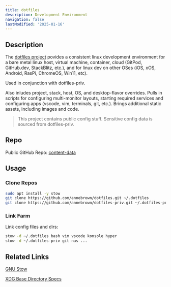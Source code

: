 ```yaml
---
title: dotfiles
description: Development Environment
navigation: false
lastModified: '2025-01-16'
---
```


## Description

The [dotfiles project](https://github.com/annebrown/dotfiles) povides a consistent linux development environment for a bare metal linux host, virtual machine, container, cloud (GitPod, GitHub.dev, StackBlitz, etc.), and for linux dev on other OSes (iOS, xOS, Android, RasPi, ChromeOS, Win11, etc).

Used in conjunction with dotfiles-priv.

Also inludes project, stack, host, OS, and desktop-flavor overrides.  Pulls in scripts for configuring multi-monitor layouts, starting required services and configuring apps (vscode, vim, terminals, git, etc.).  Brings additional static assets, including images and code.

> This project contains public config stuff.  Sensitive config data is sourced from dotfiles-priv.

## Repo

Public GitHub Repo: [content-data](https://github.com/annebrown/dotfiles)

## Usage

### Clone Repos

```bash
sudo apt install -y stow
git clone https://github.com/annebrown/dotfiles.git ~/.dotfiles
git clone https://github.com/annebrown/dotfiles-priv.git ~/.dotfiles-priv

```

### Link Farm

Link config files and dirs:

```bash
stow -d ~/.dotfiles bash vim vscode konsole hyper
stow -d ~/.dotfiles-priv git nas ...
```

## Related Links

[GNU Stow](https://www.gnu.org/software/stow/)

[XDG Base Directory Specs](https://specifications.freedesktop.org/basedir-spec/basedir-spec-0.8.html)
